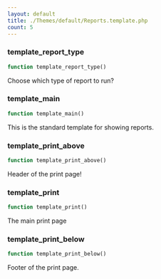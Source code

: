 ```yaml
---
layout: default
title: ./Themes/default/Reports.template.php
count: 5
---
```


### template_report_type

```php
function template_report_type()
```
Choose which type of report to run?



### template_main

```php
function template_main()
```
This is the standard template for showing reports.



### template_print_above

```php
function template_print_above()
```
Header of the print page!



### template_print

```php
function template_print()
```
The main print page



### template_print_below

```php
function template_print_below()
```
Footer of the print page.



